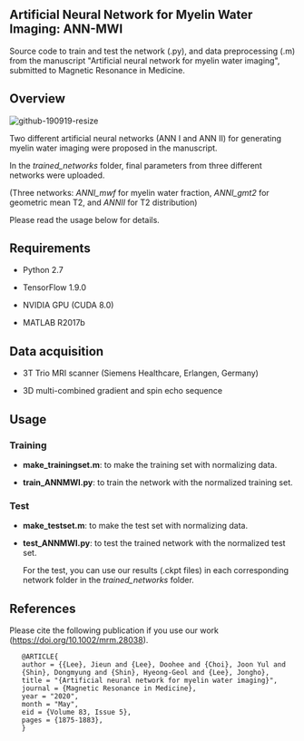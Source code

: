 ## Artificial Neural Network for Myelin Water Imaging: ANN-MWI
Source code to train and test the network (.py), and data preprocessing (.m) from the manuscript "Artificial neural network for myelin water imaging", submitted to Magnetic Resonance in Medicine.



Overview
---------
![github-190919-resize](https://user-images.githubusercontent.com/49778751/65219459-913b4700-daf3-11e9-9398-9ab0de7faef8.png)

Two different artificial neural networks (ANN I and ANN II) for generating myelin water imaging were proposed in the manuscript.

In the *trained_networks* folder, final parameters from three different networks were uploaded.

(Three networks: *ANNI_mwf* for myelin water fraction, *ANNI_gmt2* for geometric mean T2, and *ANNII* for T2 distribution)

Please read the usage below for details.



Requirements
---------
* Python 2.7

* TensorFlow 1.9.0

* NVIDIA GPU (CUDA 8.0)

* MATLAB R2017b


Data acquisition
---------
* 3T Trio MRI scanner (Siemens Healthcare, Erlangen, Germany)

* 3D multi-combined gradient and spin echo sequence


Usage
---------
### Training

- **make_trainingset.m**: to make the training set with normalizing data.

- **train_ANNMWI.py**: to train the network with the normalized training set.



### Test

- **make_testset.m**: to make the test set with normalizing data.

- **test_ANNMWI.py**: to test the trained network with the normalized test set.

     For the test, you can use our results (.ckpt files) in each corresponding network folder in the *trained_networks* folder.
               


References
---------
Please cite the following publication if you use our work (https://doi.org/10.1002/mrm.28038).

       @ARTICLE{
       author = {{Lee}, Jieun and {Lee}, Doohee and {Choi}, Joon Yul and
       {Shin}, Dongmyung and {Shin}, Hyeong-Geol and {Lee}, Jongho},
       title = "{Artificial neural network for myelin water imaging}",
       journal = {Magnetic Resonance in Medicine},
       year = "2020",
       month = "May",
       eid = {Volume 83, Issue 5},
       pages = {1875-1883},
       }
